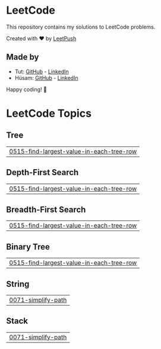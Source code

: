 # LeetCode

This repository contains my solutions to LeetCode problems.

Created with :heart: by [LeetPush](https://github.com/husamahmud/LeetPush)

 ## Made by 
 - Tut: [GitHub](https://github.com/TutTrue) - [LinkedIn](https://www.linkedin.com/in/mahmoud-hamdy-8b6825245/)
 - Hüsam: [GitHub](https://github.com/husamahmud) - [LinkedIn](https://www.linkedin.com/in/husamahmud/)

 Happy coding! 🚀
<!---LeetCode Topics Start-->
# LeetCode Topics
## Tree
|  |
| ------- |
| [0515-find-largest-value-in-each-tree-row](https://github.com/deepakkumar11022005/LeetCode/tree/master/0515-find-largest-value-in-each-tree-row) |
## Depth-First Search
|  |
| ------- |
| [0515-find-largest-value-in-each-tree-row](https://github.com/deepakkumar11022005/LeetCode/tree/master/0515-find-largest-value-in-each-tree-row) |
## Breadth-First Search
|  |
| ------- |
| [0515-find-largest-value-in-each-tree-row](https://github.com/deepakkumar11022005/LeetCode/tree/master/0515-find-largest-value-in-each-tree-row) |
## Binary Tree
|  |
| ------- |
| [0515-find-largest-value-in-each-tree-row](https://github.com/deepakkumar11022005/LeetCode/tree/master/0515-find-largest-value-in-each-tree-row) |
## String
|  |
| ------- |
| [0071-simplify-path](https://github.com/deepakkumar11022005/LeetCode/tree/master/0071-simplify-path) |
## Stack
|  |
| ------- |
| [0071-simplify-path](https://github.com/deepakkumar11022005/LeetCode/tree/master/0071-simplify-path) |
<!---LeetCode Topics End-->